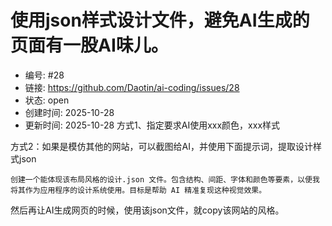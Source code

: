 # 使用json样式设计文件，避免AI生成的页面有一股AI味儿。

- 编号: #28
- 链接: https://github.com/Daotin/ai-coding/issues/28
- 状态: open
- 创建时间: 2025-10-28
- 更新时间: 2025-10-28
方式1、指定要求AI使用xxx颜色，xxx样式

方式2：如果是模仿其他的网站，可以截图给AI，并使用下面提示词，提取设计样式json
```
创建一个能体现该布局风格的设计.json 文件。包含结构、间距、字体和颜色等要素，以便我将其作为应用程序的设计系统使用。目标是帮助 AI 精准复现这种视觉效果。

```

然后再让AI生成网页的时候，使用该json文件，就copy该网站的风格。
